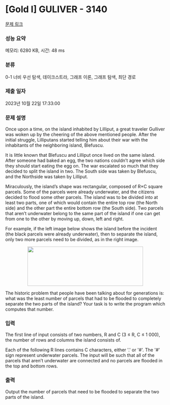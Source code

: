 # [Gold I] GULIVER - 3140 

[문제 링크](https://www.acmicpc.net/problem/3140) 

### 성능 요약

메모리: 6280 KB, 시간: 48 ms

### 분류

0-1 너비 우선 탐색, 데이크스트라, 그래프 이론, 그래프 탐색, 최단 경로

### 제출 일자

2023년 10월 22일 17:33:00

### 문제 설명

<p>Once upon a time, on the island inhabited by Lilliput, a great traveler Gulliver was woken up by the cheering of the above mentioned people. After the initial struggle, Lilliputans started telling him about their war with the inhabitants of the neighboring island, Blefuscu. </p>

<p>It is little known that Blefuscu and Lilliput once lived on the same island. After someone had baked an egg, the two nations couldn’t agree which side they should start eating the egg on. The war escalated so much that they decided to split the island in two. The South side was taken by Blefuscu, and the Northside was taken by Lilliput. </p>

<p>Miraculously, the island’s shape was rectangular, composed of R×C square parcels. Some of the parcels were already underwater, and the citizens decided to flood some other parcels. The island was to be divided into at least two parts, one of which would contain the entire top row (the North side) and the other part the entire bottom row (the South side). Two parcels that aren’t underwater belong to the same part of the island if one can get from one to the other by moving up, down, left and right. </p>

<p>For example, if the left image below shows the island before the incident (the black parcels were already underwater), then to separate the island, only two more parcels need to be divided, as in the right image. </p>

<p style="text-align: center;"><img alt="" src="" style="width: 364px; height: 124px;"></p>

<p>The historic problem that people have been talking about for generations is: what was the least number of parcels that had to be flooded to completely separate the two parts of the island? Your task is to write the program which computes that number. </p>

### 입력 

 <p>The first line of input consists of two numbers, R and C (3 ≤ R, C ≤ 1 000), the number of rows and columns the island consists of. </p>

<p>Each of the following R lines contains C characters, either '.' or '#'. The '#' sign represent underwater parcels. The input will be such that all of the parcels that aren’t underwater are connected and no parcels are flooded in the top and bottom rows. </p>

### 출력 

 <p>Output the number of parcels that need to be flooded to separate the two parts of the island.</p>

